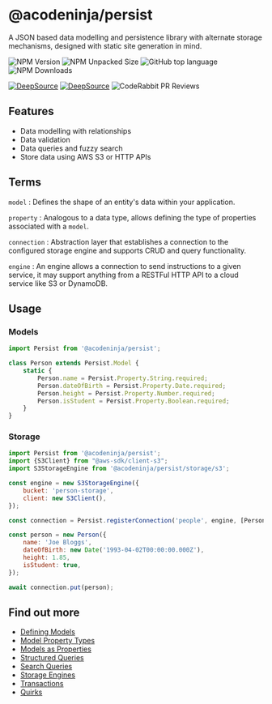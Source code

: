 # @acodeninja/persist

A JSON based data modelling and persistence library with alternate storage mechanisms, designed with static site generation in mind.

![NPM Version](https://img.shields.io/npm/v/%40acodeninja%2Fpersist)
![NPM Unpacked Size](https://img.shields.io/npm/unpacked-size/%40acodeninja%2Fpersist)
![GitHub top language](https://img.shields.io/github/languages/top/acodeninja/persist)
![NPM Downloads](https://img.shields.io/npm/dw/%40acodeninja%2Fpersist)

[![DeepSource](https://app.deepsource.com/gh/acodeninja/persist.svg/?label=active+issues&show_trend=true&token=Vd8_PJuRwwoq4_uBJ0_ymc06)](https://app.deepsource.com/gh/acodeninja/persist/)
[![DeepSource](https://app.deepsource.com/gh/acodeninja/persist.svg/?label=code+coverage&show_trend=true&token=Vd8_PJuRwwoq4_uBJ0_ymc06)](https://app.deepsource.com/gh/acodeninja/persist/)
![CodeRabbit PR Reviews](https://img.shields.io/coderabbit/prs/github/acodeninja/persist?utm_source=oss&utm_medium=github&utm_campaign=acodeninja%2Fpersist&labelColor=171717&color=FF570A&link=https%3A%2F%2Fcoderabbit.ai&label=CodeRabbit+Reviews)

## Features

- Data modelling with relationships
- Data validation
- Data queries and fuzzy search
- Store data using AWS S3 or HTTP APIs

## Terms

`model`
: Defines the shape of an entity's data within your application.

`property`
: Analogous to a data type, allows defining the type of properties associated with a `model`.

`connection`
: Abstraction layer that establishes a connection to the configured storage engine and supports CRUD and query functionality.

`engine`
: An engine allows a connection to send instructions to a given service, it may support anything from a RESTFul HTTP API to a cloud service like S3 or DynamoDB.

## Usage

### Models

```javascript
import Persist from '@acodeninja/persist';

class Person extends Persist.Model {
    static {
        Person.name = Persist.Property.String.required;
        Person.dateOfBirth = Persist.Property.Date.required;
        Person.height = Persist.Property.Number.required;
        Person.isStudent = Persist.Property.Boolean.required;
    }
}
```

### Storage

```javascript
import Persist from '@acodeninja/persist';
import {S3Client} from "@aws-sdk/client-s3";
import S3StorageEngine from '@acodeninja/persist/storage/s3';

const engine = new S3StorageEngine({
    bucket: 'person-storage',
    client: new S3Client(),
});

const connection = Persist.registerConnection('people', engine, [Person]);

const person = new Person({
    name: 'Joe Bloggs',
    dateOfBirth: new Date('1993-04-02T00:00:00.000Z'),
    height: 1.85,
    isStudent: true,
});

await connection.put(person);
```

## Find out more

- [Defining Models](./docs/defining-models.md)
- [Model Property Types](./docs/model-properties.md)
- [Models as Properties](./docs/models-as-properties.md)
- [Structured Queries](./docs/structured-queries.md)
- [Search Queries](./docs/search-queries.md)
- [Storage Engines](./docs/storage-engines.md)
- [Transactions](./docs/transactions.md)
- [Quirks](./docs/code-quirks.md)
